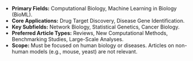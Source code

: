 *   **Primary Fields:** Computational Biology, Machine Learning in Biology (BioML).
*   **Core Applications:** Drug Target Discovery, Disease Gene Identification.
*   **Key Subfields:** Network Biology, Statistical Genetics, Cancer Biology.
*   **Preferred Article Types:** Reviews, New Computational Methods, Benchmarking Studies, Large-Scale Analyses.
*   **Scope:** Must be focused on human biology or diseases. Articles on non-human models (e.g., mouse, yeast) are not relevant.
